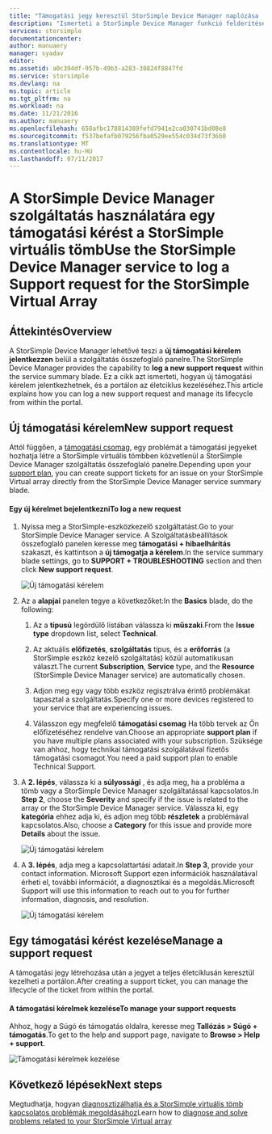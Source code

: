 ```yaml
---
title: "Támogatási jegy keresztül StorSimple Device Manager naplózása |} Microsoft Docs"
description: "Ismerteti a StorSimple Device Manager funkció felderítésére, és ismerteti a StorSimple virtuális tömb hibaelhárítás céljából."
services: storsimple
documentationcenter: 
author: manuaery
manager: syadav
editor: 
ms.assetid: a0c394df-957b-49b3-a283-38824f8847fd
ms.service: storsimple
ms.devlang: na
ms.topic: article
ms.tgt_pltfrm: na
ms.workload: na
ms.date: 11/21/2016
ms.author: manuaery
ms.openlocfilehash: 658afbc178814389fefd7941e2ca030741bd08e8
ms.sourcegitcommit: f537befafb079256fba0529ee554c034d73f36b0
ms.translationtype: MT
ms.contentlocale: hu-HU
ms.lasthandoff: 07/11/2017
---
```

# <a name="use-the-storsimple-device-manager-service-to-log-a-support-request-for-the-storsimple-virtual-array"></a><span data-ttu-id="82a83-103">A StorSimple Device Manager szolgáltatás használatára egy támogatási kérést a StorSimple virtuális tömb</span><span class="sxs-lookup"><span data-stu-id="82a83-103">Use the StorSimple Device Manager service to log a Support request for the StorSimple Virtual Array</span></span>

## <a name="overview"></a><span data-ttu-id="82a83-104">Áttekintés</span><span class="sxs-lookup"><span data-stu-id="82a83-104">Overview</span></span>

<span data-ttu-id="82a83-105">A StorSimple Device Manager lehetővé teszi a **új támogatási kérelem jelentkezzen** belül a szolgáltatás összefoglaló panelre.</span><span class="sxs-lookup"><span data-stu-id="82a83-105">The StorSimple Device Manager provides the capability to **log a new support request** within the service summary blade.</span></span> <span data-ttu-id="82a83-106">Ez a cikk azt ismerteti, hogyan új támogatási kérelem jelentkezhetnek, és a portálon az életciklus kezeléséhez.</span><span class="sxs-lookup"><span data-stu-id="82a83-106">This article explains how you can log a new support request and manage its lifecycle from within the portal.</span></span>

## <a name="new-support-request"></a><span data-ttu-id="82a83-107">Új támogatási kérelem</span><span class="sxs-lookup"><span data-stu-id="82a83-107">New support request</span></span>

<span data-ttu-id="82a83-108">Attól függően, a [támogatási csomag](https://azure.microsoft.com/support/plans/), egy problémát a támogatási jegyeket hozhatja létre a StorSimple virtuális tömbben közvetlenül a StorSimple Device Manager szolgáltatás összefoglaló panelre.</span><span class="sxs-lookup"><span data-stu-id="82a83-108">Depending upon your [support plan](https://azure.microsoft.com/support/plans/), you can create support tickets for an issue on your StorSimple Virtual array directly from the StorSimple Device Manager service summary blade.</span></span>

#### <a name="to-log-a-new-request"></a><span data-ttu-id="82a83-109">Egy új kérelmet bejelentkezni</span><span class="sxs-lookup"><span data-stu-id="82a83-109">To log a new request</span></span>

1. <span data-ttu-id="82a83-110">Nyissa meg a StorSimple-eszközkezelő szolgáltatást.</span><span class="sxs-lookup"><span data-stu-id="82a83-110">Go to your StorSimple Device Manager service.</span></span> <span data-ttu-id="82a83-111">A Szolgáltatásbeállítások összefoglaló panelen keresse meg **támogatási + hibaelhárítás** szakaszt, és kattintson a **új támogatja a kérelem**.</span><span class="sxs-lookup"><span data-stu-id="82a83-111">In the service summary blade settings, go to **SUPPORT + TROUBLESHOOTING** section and then click **New support request**.</span></span>
   
    ![Új támogatási kérelem](./media/storsimple-virtual-array-log-support-ticket/log-support-ticket1.png)

2. <span data-ttu-id="82a83-113">Az a **alapjai** panelen tegye a következőket:</span><span class="sxs-lookup"><span data-stu-id="82a83-113">In the **Basics** blade, do the following:</span></span>

    1. <span data-ttu-id="82a83-114">Az a **típusú** legördülő listában válassza ki **műszaki**.</span><span class="sxs-lookup"><span data-stu-id="82a83-114">From the **Issue type** dropdown list, select **Technical**.</span></span> 
    
    2. <span data-ttu-id="82a83-115">Az aktuális **előfizetés**, **szolgáltatás** típus, és a **erőforrás** (a StorSimple eszköz kezelő szolgáltatás) közül automatikusan választ.</span><span class="sxs-lookup"><span data-stu-id="82a83-115">The current **Subscription**, **Service** type, and the **Resource** (StorSimple Device Manager service) are automatically chosen.</span></span> 

    3. <span data-ttu-id="82a83-116">Adjon meg egy vagy több eszköz regisztrálva érintő problémákat tapasztal a szolgáltatás.</span><span class="sxs-lookup"><span data-stu-id="82a83-116">Specify one or more devices registered to your service that are experiencing issues.</span></span>

    4. <span data-ttu-id="82a83-117">Válasszon egy megfelelő **támogatási csomag** Ha több tervek az Ön előfizetéséhez rendelve van.</span><span class="sxs-lookup"><span data-stu-id="82a83-117">Choose an appropriate **support plan** if you have multiple plans associated with your subscription.</span></span> <span data-ttu-id="82a83-118">Szüksége van ahhoz, hogy technikai támogatási szolgálatával fizetős támogatási csomagot.</span><span class="sxs-lookup"><span data-stu-id="82a83-118">You need a paid support plan to enable Technical Support.</span></span>

3. <span data-ttu-id="82a83-119">A **2. lépés**, válassza ki a **súlyossági** , és adja meg, ha a probléma a tömb vagy a StorSimple Device Manager szolgáltatással kapcsolatos.</span><span class="sxs-lookup"><span data-stu-id="82a83-119">In **Step 2**, choose the **Severity** and specify if the issue is related to the array or the StorSimple Device Manager service.</span></span> <span data-ttu-id="82a83-120">Válassza ki, egy **kategória** ehhez adja ki, és adjon meg több **részletek** a problémával kapcsolatos.</span><span class="sxs-lookup"><span data-stu-id="82a83-120">Also, choose a **Category** for this issue and provide more **Details** about the issue.</span></span>
   
    ![Új támogatási kérelem](./media/storsimple-virtual-array-log-support-ticket/log-support-ticket2.png)

4. <span data-ttu-id="82a83-122">A **3. lépés**, adja meg a kapcsolattartási adatait.</span><span class="sxs-lookup"><span data-stu-id="82a83-122">In **Step 3**, provide your contact information.</span></span> <span data-ttu-id="82a83-123">Microsoft Support ezen információk használatával érheti el, további információt, a diagnosztikai és a megoldás.</span><span class="sxs-lookup"><span data-stu-id="82a83-123">Microsoft Support will use this information to reach out to you for further information, diagnosis, and resolution.</span></span>
   
    ![Új támogatási kérelem](./media/storsimple-virtual-array-log-support-ticket/log-support-ticket3.png)

## <a name="manage-a-support-request"></a><span data-ttu-id="82a83-125">Egy támogatási kérést kezelése</span><span class="sxs-lookup"><span data-stu-id="82a83-125">Manage a support request</span></span>

<span data-ttu-id="82a83-126">A támogatási jegy létrehozása után a jegyet a teljes életciklusán keresztül kezelheti a portálon.</span><span class="sxs-lookup"><span data-stu-id="82a83-126">After creating a support ticket, you can manage the lifecycle of the ticket from within the portal.</span></span>

#### <a name="to-manage-your-support-requests"></a><span data-ttu-id="82a83-127">A támogatási kérelmek kezelése</span><span class="sxs-lookup"><span data-stu-id="82a83-127">To manage your support requests</span></span>

<span data-ttu-id="82a83-128">Ahhoz, hogy a Súgó és támogatás oldalra, keresse meg **Tallózás > Súgó + támogatás**.</span><span class="sxs-lookup"><span data-stu-id="82a83-128">To get to the help and support page, navigate to **Browse > Help + support**.</span></span>

![Támogatási kérelmek kezelése](./media/storsimple-virtual-array-log-support-ticket/manage-support-tickets.png)

## <a name="next-steps"></a><span data-ttu-id="82a83-130">Következő lépések</span><span class="sxs-lookup"><span data-stu-id="82a83-130">Next steps</span></span>

<span data-ttu-id="82a83-131">Megtudhatja, hogyan [diagnosztizálhatja és a StorSimple virtuális tömb kapcsolatos problémák megoldásához](storsimple-virtual-array-diagnose-problems.md)</span><span class="sxs-lookup"><span data-stu-id="82a83-131">Learn how to [diagnose and solve problems related to your StorSimple Virtual array](storsimple-virtual-array-diagnose-problems.md)</span></span>


